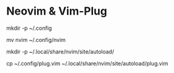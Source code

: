 # Neovim & Vim-Plug

mkdir -p ~/.config

mv nvim ~/.config/nvim

mkdir -p ~/.local/share/nvim/site/autoload/

cp ~/.config/plug.vim ~/.local/share/nvim/site/autoload/plug.vim
